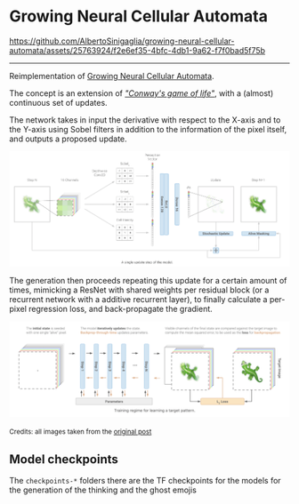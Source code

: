 # Growing Neural Cellular Automata



https://github.com/AlbertoSinigaglia/growing-neural-cellular-automata/assets/25763924/f2e6ef35-4bfc-4db1-9a62-f7f0bad5f75b



----

Reimplementation of [Growing Neural Cellular Automata](https://distill.pub/2020/growing-ca/).

The concept is an extension of [_"Conway's game of life"_](https://en.wikipedia.org/wiki/Conway%27s_Game_of_Life), with a (almost) continuous set of updates.

The network takes in input the derivative with respect to the X-axis and to the Y-axis using Sobel filters in addition to the information of the pixel itself, and outputs a proposed update.

![](structure.png)

The generation then proceeds repeating this update for a certain amount of times, mimicking a ResNet with shared weights per residual block (or a recurrent network with a additive recurrent layer), to finally calculate a per-pixel regression loss, and back-propagate the gradient.

![](training.png)

<small>Credits: all images taken from the <a href="https://distill.pub/2020/growing-ca/">original post</a></small>


## Model checkpoints

The `checkpoints-*` folders there are the TF checkpoints for the models for the generation of the thinking and the ghost emojis
